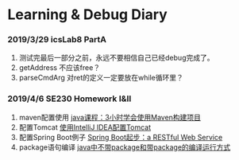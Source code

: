 # Learning & Debug Diary

### 2019/3/29 icsLab8 PartA

1. 测试完最后一部分之前，永远不要相信自己已经debug完成了。
2. getAddress 不应该free？
3. parseCmdArg 对ret的定义一定要放在while循环里？



### 2019/4/6 SE230 Homework Ⅰ&Ⅱ

1. maven配置使用 [java课程：3小时学会使用Maven构建项目](<https://www.bilibili.com/video/av38517296?t=687&p=9>)
2. 配置Tomcat [使用IntelliJ IDEA配置Tomcat](https://www.cnblogs.com/Knowledge-has-no-limit/p/7240585.html)
3. 配置Spring Boot例子 [Spring Boot起步：a RESTful Web Service](<https://www.jianshu.com/p/0b389f54377d>)
4. package语句编译 [java中不带package和带package的编译运行方式](https://blog.csdn.net/com_stu_zhang/article/details/25112591)
